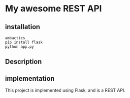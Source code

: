 # My awesome REST API

## installation

```
ambactics
pip install flask
python app.py
```

## Description



## implementation

This project is implemented using Flask, and is a REST API.

